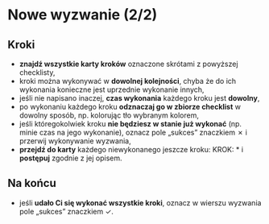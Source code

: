 # Nowe wyzwanie (2/2)
## Kroki
- **znajdź wszystkie karty kroków** oznaczone skrótami z powyższej checklisty,
- kroki można wykonywać w **dowolnej kolejności**, chyba że do ich wykonania konieczne jest uprzednie wykonanie innych,
- jeśli nie napisano inaczej, **czas wykonania** każdego kroku jest **dowolny**,
- po wykonaniu każdego kroku **odznaczaj go w zbiorze checklist** w dowolny sposób, np. kolorując tło wybranym kolorem,
- jeśli któregokolwiek kroku **nie będziesz w stanie już wykonać** (np. minie czas na jego wykonanie), oznacz pole „sukces” znaczkiem <span class="input-value">✗</span> i przerwij wykonywanie wyzwania,
- **przejdź do karty** każdego niewykonanego jeszcze kroku: <span class="link">KROK: \*</span> i **postępuj** zgodnie z jej opisem.
## Na końcu
- jeśli **udało Ci się wykonać wszystkie kroki**, oznacz w wierszu wyzwania pole „sukces” znaczkiem <span class="input-value">✓</span>.

